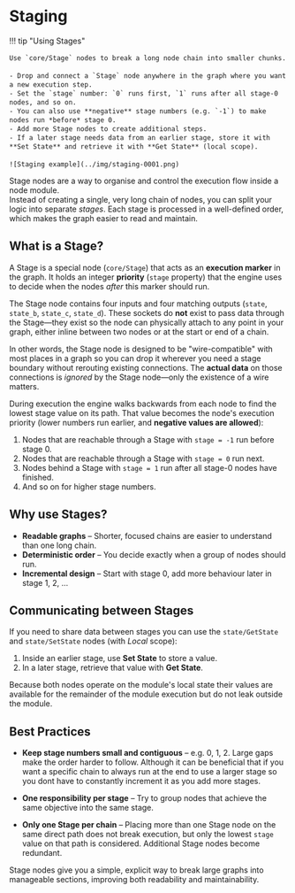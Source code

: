 # Staging

!!! tip "Using Stages"

    Use `core/Stage` nodes to break a long node chain into smaller chunks.

    - Drop and connect a `Stage` node anywhere in the graph where you want a new execution step.
    - Set the `stage` number: `0` runs first, `1` runs after all stage-0 nodes, and so on.
    - You can also use **negative** stage numbers (e.g. `-1`) to make nodes run *before* stage 0.
    - Add more Stage nodes to create additional steps.
    - If a later stage needs data from an earlier stage, store it with **Set State** and retrieve it with **Get State** (local scope).

    ![Staging example](../img/staging-0001.png)

Stage nodes are a way to organise and control the execution flow inside a node module.  
Instead of creating a single, very long chain of nodes, you can split your logic into
separate *stages*.  Each stage is processed in a well-defined order, which makes the
graph easier to read and maintain.

## What is a Stage?

A Stage is a special node (`core/Stage`) that acts as an **execution marker** in the graph. It holds
an integer **priority** (`stage` property) that the engine uses to decide when the
nodes *after* this marker should run.

The Stage node contains four inputs and four matching outputs (`state`, `state_b`,
`state_c`, `state_d`). These sockets do **not** exist to pass data through the
Stage—they exist so the node can physically attach to any point in your graph, either
inline between two nodes or at the start or end of a chain.

In other words, the Stage node is designed to be "wire-compatible" with most places
in a graph so you can drop it wherever you need a stage boundary without rerouting
existing connections. The **actual data** on those connections is *ignored* by the
Stage node—only the existence of a wire matters.

During execution the engine walks backwards from each node to find the lowest stage
value on its path. That value becomes the node's execution priority (lower numbers run earlier, and
**negative values are allowed**):

1. Nodes that are reachable through a Stage with `stage = -1` run before stage 0.
2. Nodes that are reachable through a Stage with `stage = 0` run next.
3. Nodes behind a Stage with `stage = 1` run after all stage-0 nodes have finished.
4. And so on for higher stage numbers.

## Why use Stages?

- **Readable graphs** – Shorter, focused chains are easier to understand than one long chain.
- **Deterministic order** – You decide exactly when a group of nodes should run.
- **Incremental design** – Start with stage 0, add more behaviour later in stage 1, 2, …

## Communicating between Stages

If you need to share data between stages you can use the `state/GetState` and
`state/SetState` nodes (with *Local* scope):

1. Inside an earlier stage, use **Set State** to store a value.
2. In a later stage, retrieve that value with **Get State**.

Because both nodes operate on the module's local state their values are available for
the remainder of the module execution but do not leak outside the module.

## Best Practices

- **Keep stage numbers small and contiguous** – e.g. 0, 1, 2. Large gaps make the
  order harder to follow. Although it can be beneficial that if you want a specific chain to always run at the end to use a larger stage so you dont have to constantly increment it as you add more stages.

- **One responsibility per stage** – Try to group nodes that achieve the same
  objective into the same stage.

- **Only one Stage per chain** – Placing more than one Stage node on the same direct
  path does not break execution, but only the lowest `stage` value on that path is
  considered. Additional Stage nodes become redundant.

Stage nodes give you a simple, explicit way to break large graphs into manageable
sections, improving both readability and maintainability.
